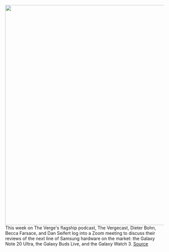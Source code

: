 <img src='https://cdn.vox-cdn.com/thumbor/xqlBfXm41ehZHWHrm9vEysd9Ce0=/0x0:2040x1360/1200x800/filters:focal(857x517:1183x843)/cdn.vox-cdn.com/uploads/chorus_image/image/67275829/vpavic_200807_4133_0099.0.0.jpg' width='700px' /><br/>
This week on The Verge's flagship podcast, The Vergecast, Dieter Bohn, Becca Farsace, and Dan Seifert log into a Zoom meeting to discuss their reviews of the next line of Samsung hardware on the market: the Galaxy Note 20 Ultra, the Galaxy Buds Live, and the Galaxy Watch 3.
<a href='https://www.theverge.com/21395620/vergecast-podcast-samsung-galaxy-note-20-ultra-review-418'> Source <a/>